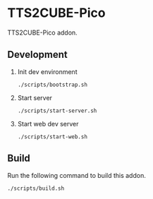 # TTS2CUBE-Pico

TTS2CUBE-Pico addon.

## Development

1. Init dev environment

    ```
    ./scripts/bootstrap.sh
    ```

2. Start server

    ```
    ./scripts/start-server.sh
    ```

3. Start web dev server

    ```
    ./scripts/start-web.sh
    ```

## Build

Run the following command to build this addon.

```
./scripts/build.sh
```
